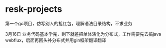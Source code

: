 # resk-projects
第一个go项目，仿写别人的抢红包，理解语法目录结构，不求业务



3月16日
业务代码基本学完，剩下就差把单体演化为分布式，工作需要先去搞java webflux，后面再回头补分布式并用gin框架翻译翻译
